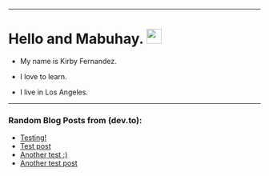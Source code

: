 
<img src="https://komarev.com/ghpvc/?username=kirbygit&style=flat-square&color=blue" alt=""/>

---
<h1>
  Hello and Mabuhay.
  <img src="https://media.giphy.com/media/hvRJCLFzcasrR4ia7z/giphy.gif" width="30px"/>
</h1>

- My name is Kirby Fernandez.

- I love to learn.

- I live in Los Angeles.

---

### Random Blog Posts from (dev.to):
<!-- BLOG-POST-LIST:START -->
- [Testing!](https://dev.to/ben/testing-1pgh)
- [Test post](https://dev.to/ben/test-post-31k2)
- [Another test :&rpar;](https://dev.to/ben/another-test--38nf)
- [Another test post](https://dev.to/ben/another-test-post-2o9)
<!-- BLOG-POST-LIST:END -->

